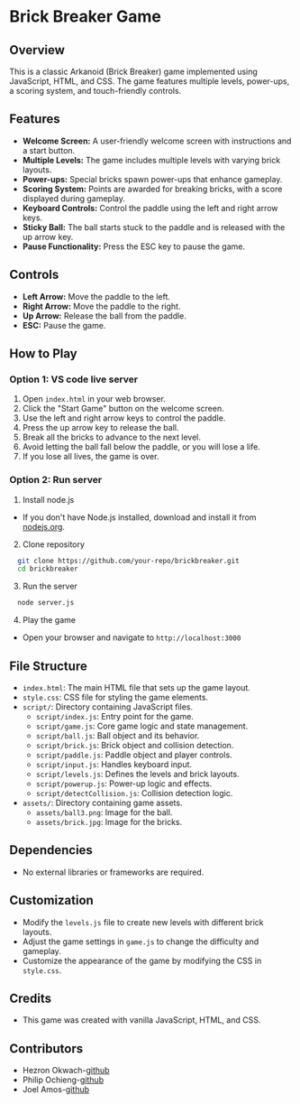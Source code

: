 # Brick Breaker Game

## Overview

This is a classic Arkanoid (Brick Breaker) game implemented using JavaScript, HTML, and CSS. The game features multiple levels, power-ups, a scoring system, and touch-friendly controls.

## Features

- **Welcome Screen:** A user-friendly welcome screen with instructions and a start button.
- **Multiple Levels:** The game includes multiple levels with varying brick layouts.
- **Power-ups:** Special bricks spawn power-ups that enhance gameplay.
- **Scoring System:** Points are awarded for breaking bricks, with a score displayed during gameplay.
- **Keyboard Controls:** Control the paddle using the left and right arrow keys.
- **Sticky Ball:** The ball starts stuck to the paddle and is released with the up arrow key.
- **Pause Functionality:** Press the ESC key to pause the game.

## Controls

- **Left Arrow:** Move the paddle to the left.
- **Right Arrow:** Move the paddle to the right.
- **Up Arrow:** Release the ball from the paddle.
- **ESC:** Pause the game.

## How to Play
### Option 1: VS code live server

1. Open `index.html` in your web browser.
2. Click the "Start Game" button on the welcome screen.
3. Use the left and right arrow keys to control the paddle.
4. Press the up arrow key to release the ball.
5. Break all the bricks to advance to the next level.
6. Avoid letting the ball fall below the paddle, or you will lose a life.
7. If you lose all lives, the game is over.

### Option 2: Run server

1. Install node.js
- If you don't have Node.js installed, download and install it from [nodejs.org](https://nodejs.org/en).
2. Clone repository
```bash
  git clone https://github.com/your-repo/brickbreaker.git
  cd brickbreaker
```
3. Run the server
```bash
  node server.js
```
4. Play the game
- Open your browser and navigate to ```http://localhost:3000```
## File Structure

- `index.html`: The main HTML file that sets up the game layout.
- `style.css`: CSS file for styling the game elements.
- `script/`: Directory containing JavaScript files.
  - `script/index.js`: Entry point for the game.
  - `script/game.js`: Core game logic and state management.
  - `script/ball.js`: Ball object and its behavior.
  - `script/brick.js`: Brick object and collision detection.
  - `script/paddle.js`: Paddle object and player controls.
  - `script/input.js`: Handles keyboard input.
  - `script/levels.js`: Defines the levels and brick layouts.
  - `script/powerup.js`: Power-up logic and effects.
  - `script/detectCollision.js`: Collision detection logic.
- `assets/`: Directory containing game assets.
  - `assets/ball3.png`: Image for the ball.
  - `assets/brick.jpg`: Image for the bricks.

## Dependencies

- No external libraries or frameworks are required.

## Customization

- Modify the `levels.js` file to create new levels with different brick layouts.
- Adjust the game settings in `game.js` to change the difficulty and gameplay.
- Customize the appearance of the game by modifying the CSS in `style.css`.

## Credits

- This game was created with vanilla JavaScript, HTML, and CSS.

## Contributors

- Hezron Okwach-[github](https://github.com/hezronokwach)
- Philip Ochieng-[github](https://github.com/Philip38-hub)
- Joel Amos-[github](https://github.com/Murzuqisah)
